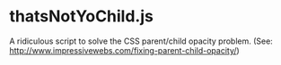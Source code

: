 thatsNotYoChild.js
==================

A ridiculous script to solve the CSS parent/child opacity problem. (See: http://www.impressivewebs.com/fixing-parent-child-opacity/)
